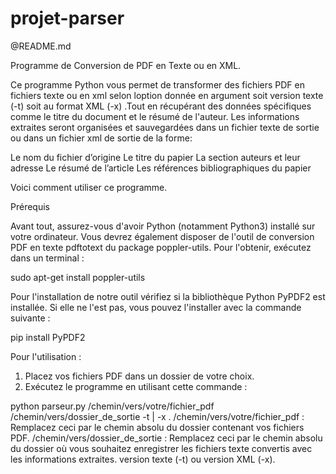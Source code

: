 # projet-parser

@README.md

Programme de Conversion de PDF en Texte ou en XML.

Ce programme Python vous permet de transformer des fichiers PDF en fichiers texte ou en xml selon loption donnée en argument soit version texte (-t) soit au format XML (-x) .Tout en récupérant des données spécifiques comme le titre du document et le résumé de l'auteur. Les informations extraites seront organisées et sauvegardées dans un fichier texte de sortie ou dans un fichier xml de sortie de la forme:
<article>
  <preamble> Le nom du fichier d’origine </preamble>
  <titre> Le titre du papier </titre>
  <auteur> La section auteurs et leur adresse </auteur>
  <abstract> Le résumé de l’article </abstract>
  <biblio> Les références bibliographiques du papier</biblio>
</article>

 Voici comment utiliser ce programme.

Prérequis

Avant tout, assurez-vous d'avoir Python (notamment Python3) installé sur votre ordinateur. Vous devrez également disposer de l'outil de conversion PDF en texte pdftotext du package poppler-utils. Pour l'obtenir, exécutez dans un terminal : 

sudo apt-get install poppler-utils

Pour l'installation de notre outil vérifiez si la bibliothèque Python PyPDF2 est installée. Si elle ne l'est pas, vous pouvez l'installer avec la commande suivante :

pip install PyPDF2

Pour l'utilisation :

1. Placez vos fichiers PDF dans un dossier de votre choix.
2. Exécutez le programme en utilisant cette commande :

python parseur.py /chemin/vers/votre/fichier_pdf /chemin/vers/dossier_de_sortie -t | -x .
/chemin/vers/votre/fichier_pdf : Remplacez ceci par le chemin absolu du dossier contenant vos fichiers PDF.
/chemin/vers/dossier_de_sortie : Remplacez ceci par le chemin absolu du dossier où vous souhaitez enregistrer les fichiers texte convertis avec les informations extraites.
version texte (-t) ou version XML (-x).
